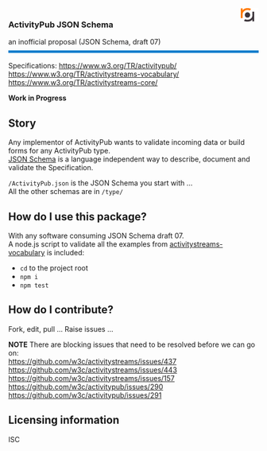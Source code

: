 
<img src="https://raw.githubusercontent.com/redaktor/style/master/assets/readme/logo.png" width="36" height="auto" align="right">

### ActivityPub JSON Schema
an inofficial proposal (JSON Schema, draft 07)<br>
[![-](https://raw.githubusercontent.com/redaktor/style/master/assets/readme/lineBlue.png)](#)<br>

Specifications:
https://www.w3.org/TR/activitypub/
https://www.w3.org/TR/activitystreams-vocabulary/
https://www.w3.org/TR/activitystreams-core/

**Work in Progress**

## Story

Any implementor of ActivityPub wants to validate incoming data or build forms for any ActivityPub type.<br>
[JSON Schema](http://json-schema.org) is a language independent way to describe, document and validate the Specification.

 `/ActivityPub.json` is the JSON Schema you start with … <br>
 All the other schemas are in `/type/`

## How do I use this package?

With any software consuming JSON Schema draft 07. <br>
A node.js script to validate all the examples from [activitystreams-vocabulary](https://www.w3.org/TR/activitystreams-vocabulary/) is included:<br>
- `cd` to the project root
- `npm i`
- `npm test`


## How do I contribute?

Fork, edit, pull ...
Raise issues ...

**NOTE**
There are blocking issues that need to be resolved before we can go on:<br>
https://github.com/w3c/activitystreams/issues/437
https://github.com/w3c/activitystreams/issues/443
https://github.com/w3c/activitystreams/issues/157
https://github.com/w3c/activitypub/issues/290
https://github.com/w3c/activitypub/issues/291



## Licensing information

ISC
